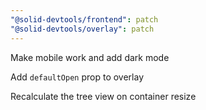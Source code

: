 ```yaml
---
"@solid-devtools/frontend": patch
"@solid-devtools/overlay": patch
---
```


Make mobile work and add dark mode

Add `defaultOpen` prop to overlay

Recalculate the tree view on container resize
